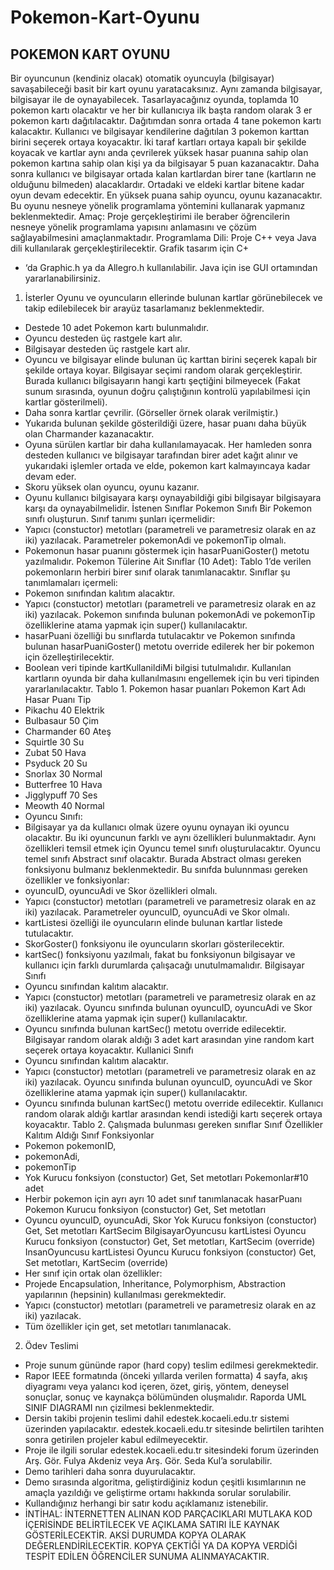 # Pokemon-Kart-Oyunu
## POKEMON KART OYUNU
Bir oyuncunun (kendiniz olacak) otomatik oyuncuyla (bilgisayar) savaşabileceği basit bir kart oyunu
yaratacaksınız. Aynı zamanda bilgisayar, bilgisayar ile de oynayabilecek. Tasarlayacağınız oyunda,
toplamda 10 pokemon kartı olacaktır ve her bir kullanıcıya ilk başta random olarak 3 er pokemon kartı
dağıtılacaktır. Dağıtımdan sonra ortada 4 tane pokemon kartı kalacaktır. Kullanıcı ve bilgisayar
kendilerine dağıtılan 3 pokemon karttan birini seçerek ortaya koyacaktır. İki taraf kartları ortaya kapalı
bir şekilde koyacak ve kartlar aynı anda çevrilerek yüksek hasar puanına sahip olan pokemon kartına
sahip olan kişi ya da bilgisayar 5 puan kazanacaktır. Daha sonra kullanıcı ve bilgisayar ortada kalan
kartlardan birer tane (kartların ne olduğunu bilmeden) alacaklardır. Ortadaki ve eldeki kartlar bitene
kadar oyun devam edecektir. En yüksek puana sahip oyuncu, oyunu kazanacaktır. Bu oyunu nesneye
yönelik programlama yöntemini kullanarak yapmanız beklenmektedir.
Amaç: Proje gerçekleştirimi ile beraber öğrencilerin nesneye yönelik programlama yapısını
anlamasını ve çözüm sağlayabilmesini amaçlanmaktadır.
Programlama Dili: Proje C++ veya Java dili kullanılarak gerçekleştirilecektir. Grafik tasarım için C+
+ ‘da Graphic.h ya da Allegro.h kullanılabilir. Java için ise GUI ortamından yararlanabilirsiniz.
1. İsterler
Oyunu ve oyuncuların ellerinde bulunan kartlar görünebilecek ve takip edilebilecek bir arayüz
tasarlamanız beklenmektedir.
- Destede 10 adet Pokemon kartı bulunmalıdır.
- Oyuncu desteden üç rastgele kart alır.
- Bilgisayar desteden üç rastgele kart alır.
- Oyuncu ve bilgisayar elinde bulunan üç karttan birini seçerek kapalı bir şekilde ortaya koyar.
Bilgisayar seçimi random olarak gerçekleştirir. Burada kullanıcı bilgisayarın hangi kartı
şeçtiğini bilmeyecek (Fakat sunum sırasında, oyunun doğru çalıştığının kontrolü yapılabilmesi
için kartlar gösterilmeli).
- Daha sonra kartlar çevrilir. (Görseller örnek olarak verilmiştir.)
- Yukarıda bulunan şekilde gösterildiği üzere, hasar puanı daha büyük olan Charmander
kazanacaktır.
- Oyuna sürülen kartlar bir daha kullanılamayacak. Her hamleden sonra desteden kullanıcı ve
bilgisayar tarafından birer adet kağıt alınır ve yukarıdaki işlemler ortada ve elde, pokemon
kart kalmayıncaya kadar devam eder.
- Skoru yüksek olan oyuncu, oyunu kazanır.
- Oyunu kullanıcı bilgisayara karşı oynayabildiği gibi bilgisayar bilgisayara karşı da
oynayabilmelidir.
İstenen Sınıflar
Pokemon Sınıfı
Bir Pokemon sınıfı oluşturun. Sınıf tanımı şunları içermelidir:
- Yapıcı (constuctor) metotları (parametreli ve parametresiz olarak en az iki) yazılacak.
Parametreler pokemonAdi ve pokemonTip olmalı.
- Pokemonun hasar puanını göstermek için hasarPuaniGoster() metotu yazılmalıdır.
Pokemon Tülerine Ait Sınıflar (10 Adet):
Tablo 1’de verilen pokemonların herbiri birer sınıf olarak tanımlanacaktır. Sınıflar şu
tanımlamaları içermeli:
- Pokemon sınıfından kalıtım alacaktır.
- Yapıcı (constuctor) metotları (parametreli ve parametresiz olarak en az iki) yazılacak.
Pokemon sınıfında bulunan pokemonAdi ve pokemonTip özelliklerine atama yapmak için
super() kullanılacaktır.
- hasarPuani özelliği bu sınıflarda tutulacaktır ve Pokemon sınıfında bulunan
hasarPuaniGoster() metotu override edilerek her bir pokemon için özelleştirilecektir.
- Boolean veri tipinde kartKullanildiMi bilgisi tutulmalıdır. Kullanılan kartların oyunda bir
daha kullanılmasını engellemek için bu veri tipinden yararlanılacaktır.
Tablo 1. Pokemon hasar puanları
Pokemon Kart Adı Hasar Puanı Tip
- Pikachu 40 Elektrik
- Bulbasaur 50 Çim
- Charmander 60 Ateş
- Squirtle 30 Su
- Zubat 50 Hava
- Psyduck 20 Su
- Snorlax 30 Normal
- Butterfree 10 Hava
- Jigglypuff 70 Ses
- Meowth 40 Normal
- Oyuncu Sınıfı:
- Bilgisayar ya da kullanıcı olmak üzere oyunu oynayan iki oyuncu olacaktır. Bu iki oyuncunun farklı
ve aynı özellikleri bulunmaktadır. Aynı özellikleri temsil etmek için Oyuncu temel sınıfı
oluşturulacaktır. Oyuncu temel sınıfı Abstract sınıf olacaktır. Burada Abstract olması gereken
fonksiyonu bulmanız beklenmektedir.
Bu sınıfda bulunnması gereken özellikler ve fonksiyonlar:
- oyuncuID, oyuncuAdi ve Skor özellikleri olmalı.
- Yapıcı (constuctor) metotları (parametreli ve parametresiz olarak en az iki) yazılacak.
Parametreler oyuncuID, oyuncuAdi ve Skor olmalı.
- kartListesi özelliği ile oyuncuların elinde bulunan kartlar listede tutulacaktır.
- SkorGoster() fonksiyonu ile oyuncuların skorları gösterilecektir.
- kartSec() fonksiyonu yazılmalı, fakat bu fonksiyonun bilgisayar ve kullanıcı için farklı
durumlarda çalışacağı unutulmamalıdır.
Bilgisayar Sınıfı
- Oyuncu sınıfından kalıtım alacaktır.
- Yapıcı (constuctor) metotları (parametreli ve parametresiz olarak en az iki) yazılacak. Oyuncu
sınıfında bulunan oyuncuID, oyuncuAdi ve Skor özelliklerine atama yapmak için super()
kullanılacaktır.
- Oyuncu sınıfında bulunan kartSec() metotu override edilecektir. Bilgisayar random olarak
aldığı 3 adet kart arasından yine random kart seçerek ortaya koyacaktır.
Kullanici Sınıfı
- Oyuncu sınıfından kalıtım alacaktır.
- Yapıcı (constuctor) metotları (parametreli ve parametresiz olarak en az iki) yazılacak. Oyuncu
sınıfında bulunan oyuncuID, oyuncuAdi ve Skor özelliklerine atama yapmak için super()
kullanılacaktır.
- Oyuncu sınıfında bulunan kartSec() metotu override edilecektir. Kullanıcı random olarak
aldığı kartlar arasından kendi istediği kartı seçerek ortaya koyacaktır.
Tablo 2. Çalışmada bulunması gereken sınıflar
Sınıf Özellikler Kalıtım Aldığı Sınıf Fonksiyonlar
- Pokemon pokemonID,
- pokemonAdi,
- pokemonTip
- Yok Kurucu fonksiyon (constuctor) Get, Set metotları Pokemonlar#10 adet
- Herbir pokemon için ayrı ayrı 10 adet sınıf tanımlanacak hasarPuanı Pokemon Kurucu fonksiyon (constuctor) Get, Set metotları
- Oyuncu oyuncuID, oyuncuAdi, Skor Yok Kurucu fonksiyon (constuctor) Get, Set metotları KartSecim BilgisayarOyuncusu kartListesi Oyuncu Kurucu fonksiyon (constuctor) Get, Set metotları, KartSecim (override) InsanOyuncusu kartListesi Oyuncu Kurucu fonksiyon (constuctor)
Get, Set metotları, KartSecim (override) 
- Her sınıf için ortak olan özellikler:
- Projede Encapsulation, Inheritance, Polymorphism, Abstraction yapılarının (hepsinin)
kullanılması gerekmektedir.
- Yapıcı (constuctor) metotları (parametreli ve parametresiz olarak en az iki) yazılacak.
- Tüm özellikler için get, set metotları tanımlanacak.
2. Ödev Teslimi
- Proje sunum gününde rapor (hard copy) teslim edilmesi gerekmektedir.
- Rapor IEEE formatında (önceki yıllarda verilen formatta) 4 sayfa, akış diyagramı veya yalancı
kod içeren, özet, giriş, yöntem, deneysel sonuçlar, sonuç ve kaynakça bölümünden
oluşmalıdır. Raporda UML SINIF DIAGRAMI nın çizilmesi beklenmektedir.
- Dersin takibi projenin teslimi dahil edestek.kocaeli.edu.tr sistemi üzerinden yapılacaktır.
edestek.kocaeli.edu.tr sitesinde belirtilen tarihten sonra getirilen projeler kabul edilmeyecektir.
- Proje ile ilgili sorular edestek.kocaeli.edu.tr sitesindeki forum üzerinden Arş. Gör. Fulya
Akdeniz veya Arş. Gör. Seda Kul’a sorulabilir.
- Demo tarihleri daha sonra duyurulacaktır. 
- Demo sırasında algoritma, geliştirdiğiniz kodun çeşitli kısımlarının ne amaçla yazıldığı ve
geliştirme ortamı hakkında sorular sorulabilir.
- Kullandığınız herhangi bir satır kodu açıklamanız istenebilir.
- İNTİHAL: İNTERNETTEN ALINAN KOD PARÇACIKLARI MUTLAKA KOD İÇERİSİNDE
BELİRTİLECEK VE AÇIKLAMA SATIRI İLE KAYNAK GÖSTERİLECEKTİR. AKSİ
DURUMDA KOPYA OLARAK DEĞERLENDİRİLECEKTİR. KOPYA ÇEKTİĞİ YA DA
KOPYA VERDİĞİ TESPİT EDİLEN ÖĞRENCİLER SUNUMA ALINMAYACAKTIR. 
